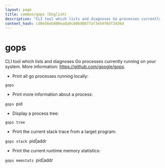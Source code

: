 ```yaml
---
layout: page
title: common/gops (English)
description: "CLI tool which lists and diagnoses Go processes currently running on your system."
content_hash: cd0e56eb800eada9cb06d0877af3e54f6df3436d
---
```

# gops

CLI tool which lists and diagnoses Go processes currently running on your system.
More information: <https://github.com/google/gops>.

- Print all go processes running locally:

`gops`

- Print more information about a process:

`gops `<span class="tldr-var badge badge-pill bg-dark-lm bg-white-dm text-white-lm text-dark-dm font-weight-bold">pid</span>

- Display a process tree:

`gops tree`

- Print the current stack trace from a target program:

`gops stack `<span class="tldr-var badge badge-pill bg-dark-lm bg-white-dm text-white-lm text-dark-dm font-weight-bold">pid|addr</span>

- Print the current runtime memory statistics:

`gops memstats `<span class="tldr-var badge badge-pill bg-dark-lm bg-white-dm text-white-lm text-dark-dm font-weight-bold">pid|addr</span>
